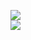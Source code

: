 <!--
### Hi there 👋
**liuweichicun/liuweichicun** is a ✨ _special_ ✨ repository because its `README.md` (this file) appears on your GitHub profile.

Here are some ideas to get you started:

- 🔭 I’m currently working on ...
- 🌱 I’m currently learning ...
- 👯 I’m looking to collaborate on ...
- 🤔 I’m looking for help with ...
- 💬 Ask me about ...
- 📫 How to reach me: ...
- 😄 Pronouns: ...
- ⚡ Fun fact: ...
-->

![](https://github-readme-stats.vercel.app/api?username=liuweichicun&theme=tokyonight&show_icons=true&count_private=true)<br/>
![](https://github-readme-stats.vercel.app/api/top-langs/?username=liuweichicun&layout=compact&theme=tokyonight&show_icons=true&count_private=true)
